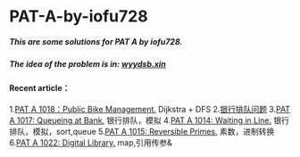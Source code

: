 # PAT-A-by-iofu728

##### This are some solutions for PAT A by iofu728.

##### The idea of the problem is in: [wyydsb.xin][1]

#### Recent article：
1.[PAT A 1018：Public Bike Management.][2]  Dijkstra + DFS
2.[银行排队问题][3]
3.[PAT A 1017: Queueing at Bank.][4]        银行排队，模拟
4.[PAT A 1014: Waiting in Line.][5]         银行排队，模拟，sort,queue
5.[PAT A 1015: Reversible Primes.][6]       素数，进制转换
6.[PAT A 1022: Digital Library.][7]         map,引用传参&

				
[1]:http://wyydsb.xin     "乌云压顶是吧"
[2]: http://wyydsb.xin/2018/02/11/1018/  "PAT A 1018: Public Bike Management (30)"
[3]: http://wyydsb.xin/2018/02/10/slfx/  "银行排队问题分析"
[4]: http://wyydsb.xin/2018/02/10/1017/  "PAT A 1017: Queueing at Bank (25)"
[5]: http://wyydsb.xin/2018/02/10/1014/  "PAT A 1014: Waiting in Line (30)"
[6]: http://wyydsb.xin/2018/02/10/1015/  "PAT A 1015:  Reversible Primes (20)"
[7]:http://wyydsb.xin/2018/02/09/1022/  "PAT A 1022: Digital Library (30)"
